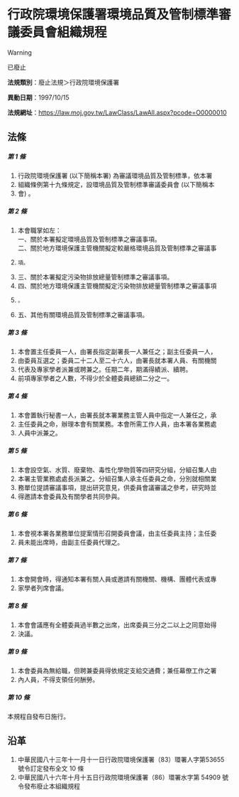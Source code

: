 # 行政院環境保護署環境品質及管制標準審議委員會組織規程


> [!WARNING]
> 已廢止


**法規類別**：廢止法規＞行政院環境保護署

**異動日期**：1997/10/15  

**法規網址**：https://law.moj.gov.tw/LawClass/LawAll.aspx?pcode=O0000010



## 法條
##### 第 1 條
1. 行政院環境保護署 (以下簡稱本署) 為審議環境品質及管制標準，依本署
1. 組織條例第十九條規定，設環境品質及管制標準審議委員會 (以下簡稱本
1. 會) 。

##### 第 2 條
1. 本會職掌如左：  
一、關於本署擬定環境品質及管制標準之審議事項。  
二、關於地方環境保護主管機關擬定較嚴格環境品質及管制標準之審議事
1.     項。
1. 三、關於本署擬定污染物排放總量管制標準之審議事項。
1. 四、關於地方環境保護主管機關擬定污染物排放總量管制標準之審議事項
1.     。
1. 五、其他有關環境品質及管制標準之審議事項。

##### 第 3 條
1. 本會置主任委員一人，由署長指定副署長一人兼任之；副主任委員一人，
1. 由委員互選之；委員二十二人至二十六人，由署長就本署人員、有關機關
1. 代表及專家學者派兼或聘兼之。任期二年，期滿得績派、續聘。
1. 前項專家學者之人數，不得少於全體委員總額二分之一。

##### 第 4 條
1. 本會置執行秘書一人，由署長就本署業務主管人員中指定一人兼任之，承
1. 主任委員之命，辦理本會有關業務。本會所需工作人員，由本署各業務處
1. 人員中派兼之。

##### 第 5 條
1. 本會設空氣、水質、廢棄物、毒性化學物質等四研究分組，分組召集人由
1. 本署主管業務處處長派兼之。分組召集人承主任委員之命，分別就相關業
1. 務單位提請審議事項，提出研究意見，供委員會議審議之參考，研究時並
1. 得邀請本會委員及有關學者共同參與。

##### 第 6 條
1. 本會視本署各業務單位提案情形召開委員會議，由主任委員主持；主任委
1. 員未能出席時，由副主任委員代理之。

##### 第 7 條
1. 本會開會時，得通知本署有關人員或邀請有關機關、機構、團體代表或專
1. 家學者列席會議。

##### 第 8 條
1. 本會會議應有全體委員過半數之出席，出席委員三分之二以上之同意始得
1. 決議。

##### 第 9 條
1. 本會委員為無給職，但聘兼委員得依規定支給交通費；兼任幕僚工作之署
1. 內人員，不得支領任何酬勞。

##### 第 10 條
本規程自發布日施行。

## 沿革
1. 中華民國八十三年十一月十一日行政院環境保護署（83）環署人字第53655 號令訂定發布全文 10 條
1. 中華民國八十六年十月十五日行政院環境保護署（86）環署水字第 54909  號令發布廢止本組織規程
